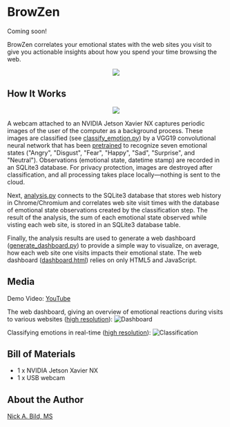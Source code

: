 # BrowZen

Coming soon!

BrowZen correlates your emotional states with the web sites you visit to give you actionable insights about how you spend your time browsing the web.

<p align="center">
<img src="https://raw.githubusercontent.com/nickbild/browzen/main/media/browzen_demo_short.gif">
</p>

## How It Works

<p align="center">
<img src="https://raw.githubusercontent.com/nickbild/browzen/main/media/browzen.jpg">
</p>

A webcam attached to an NVIDIA Jetson Xavier NX captures periodic images of the user of the computer as a background process.  These images are classified (see [classify_emotion.py](https://github.com/nickbild/browzen/blob/main/classify_emotion.py)) by a VGG19 convolutional neural network that has been [pretrained](https://github.com/WuJie1010/Facial-Expression-Recognition.Pytorch) to recognize seven emotional states ("Angry", "Disgust", "Fear", "Happy", "Sad", "Surprise", and "Neutral").  Observations (emotional state, datetime stamp) are recorded in an SQLite3 database.  For privacy protection, images are destroyed after classification, and all processing takes place locally—nothing is sent to the cloud.

Next, [analysis.py](https://github.com/nickbild/browzen/blob/main/analysis.py) connects to the SQLite3 database that stores web history in Chrome/Chromium and correlates web site visit times with the database of emotional state observations created by the classification step.  The result of the analysis, the sum of each emotional state observed while visting each web site, is stored in an SQLite3 database table.

Finally, the analysis results are used to generate a web dashboard ([generate_dashboard.py](https://github.com/nickbild/browzen/blob/main/generate_dashboard.py)) to provide a simple way to visualize, on average, how each web site one visits impacts their emotional state.  The web dashboard ([dashboard.html](https://github.com/nickbild/browzen/blob/main/dashboard.html)) relies on only HTML5 and JavaScript.

## Media

Demo Video:
[YouTube](https://www.youtube.com/watch?v=xNUKsig8W3w)

The web dashboard, giving an overview of emotional reactions during visits to various websites ([high resolution](https://raw.githubusercontent.com/nickbild/browzen/main/media/browzen_dashboard.png)):
![Dashboard](https://raw.githubusercontent.com/nickbild/browzen/main/media/browzen_dashboard_sm.png)

Classifying emotions in real-time ([high resolution](https://raw.githubusercontent.com/nickbild/browzen/main/media/classification.jpg)):
![Classification](https://raw.githubusercontent.com/nickbild/browzen/main/media/classification_sm.jpg)

## Bill of Materials

- 1 x NVIDIA Jetson Xavier NX
- 1 x USB webcam

## About the Author

[Nick A. Bild, MS](https://nickbild79.firebaseapp.com/#!/)
